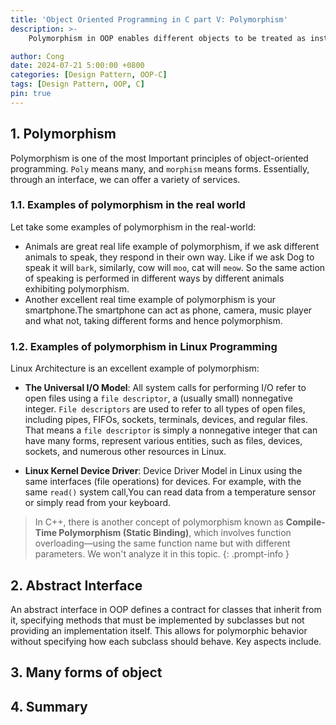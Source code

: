 ```yaml
---
title: 'Object Oriented Programming in C part V: Polymorphism'
description: >-
    Polymorphism in OOP enables different objects to be treated as instances of a shared base type. This allows objects to be manipulated in a uniform manner without regard to their specific object type.

author: Cong
date: 2024-07-21 5:00:00 +0800
categories: [Design Pattern, OOP-C]
tags: [Design Pattern, OOP, C]
pin: true
---
```


## 1. Polymorphism

Polymorphism is one of the most Important principles of object-oriented programming. `Poly` means many, and `morphism` means forms.  Essentially, through an interface, we can offer a variety of services.

### 1.1. Examples of polymorphism in the real world

Let take some examples of polymorphism in the real-world:

- Animals are great real life example of polymorphism, if we ask different animals to speak, they respond in their own way. Like if we ask Dog to speak it will `bark`, similarly, cow will `moo`, cat will `meow`. So the same action of speaking is performed in different ways by different animals exhibiting polymorphism.
- Another excellent real time example of polymorphism is your smartphone.The smartphone can act as phone, camera, music player and what not, taking different forms and hence polymorphism.

### 1.2. Examples of polymorphism in Linux Programming

Linux Architecture is an excellent example of polymorphism:

- **The Universal I/O Model**: All system calls for performing I/O refer to open files using a `file descriptor`, a (usually small) nonnegative integer. `File descriptors` are used to refer to all types of open files, including pipes, FIFOs, sockets, terminals, devices, and regular files. That means a `file descriptor` is simply a nonnegative integer that can have many forms, represent various entities, such as files, devices, sockets, and numerous other resources in Linux.

- **Linux Kernel Device Driver**: Device Driver Model in Linux using the same interfaces (file operations) for devices. For example, with the same `read()` system call,You can read data from a temperature sensor or simply read from your keyboard.

> In C++, there is another concept of polymorphism known as **Compile-Time Polymorphism (Static Binding)**, which involves function overloading—using the same function name but with different parameters. We won't analyze it in this topic.
{: .prompt-info }

## 2. Abstract Interface

An abstract interface in OOP defines a contract for classes that inherit from it, specifying methods that must be implemented by subclasses but not providing an implementation itself. This allows for polymorphic behavior without specifying how each subclass should behave. Key aspects include.

## 3. Many forms of object

## 4. Summary
